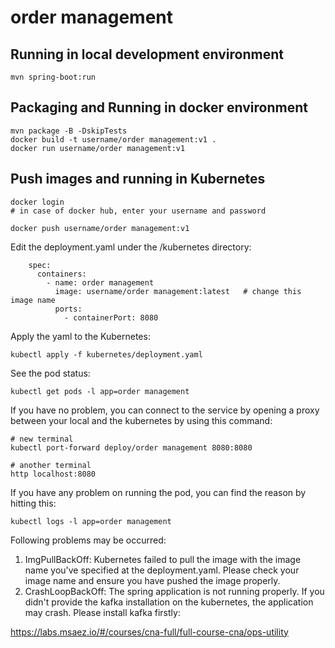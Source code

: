 # order management

## Running in local development environment

```
mvn spring-boot:run
```

## Packaging and Running in docker environment

```
mvn package -B -DskipTests
docker build -t username/order management:v1 .
docker run username/order management:v1
```

## Push images and running in Kubernetes

```
docker login 
# in case of docker hub, enter your username and password

docker push username/order management:v1
```

Edit the deployment.yaml under the /kubernetes directory:
```
    spec:
      containers:
        - name: order management
          image: username/order management:latest   # change this image name
          ports:
            - containerPort: 8080

```

Apply the yaml to the Kubernetes:
```
kubectl apply -f kubernetes/deployment.yaml
```

See the pod status:
```
kubectl get pods -l app=order management
```

If you have no problem, you can connect to the service by opening a proxy between your local and the kubernetes by using this command:
```
# new terminal
kubectl port-forward deploy/order management 8080:8080

# another terminal
http localhost:8080
```

If you have any problem on running the pod, you can find the reason by hitting this:
```
kubectl logs -l app=order management
```

Following problems may be occurred:

1. ImgPullBackOff:  Kubernetes failed to pull the image with the image name you've specified at the deployment.yaml. Please check your image name and ensure you have pushed the image properly.
1. CrashLoopBackOff: The spring application is not running properly. If you didn't provide the kafka installation on the kubernetes, the application may crash. Please install kafka firstly:

https://labs.msaez.io/#/courses/cna-full/full-course-cna/ops-utility

